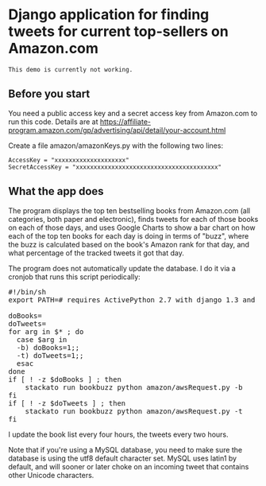 # Django application for finding tweets for current top-sellers on Amazon.com

    This demo is currently not working.

## Before you start

You need a public access key and a secret access key from
Amazon.com to run this code.  Details are at
<https://affiliate-program.amazon.com/gp/advertising/api/detail/your-account.html>

Create a file amazon/amazonKeys.py with the following two lines:

    AccessKey = "xxxxxxxxxxxxxxxxxxxx"
    SecretAccessKey = "xxxxxxxxxxxxxxxxxxxxxxxxxxxxxxxxxxxxxxxx"


## What the app does

The program displays the top ten bestselling books from Amazon.com
(all categories, both paper and electronic), finds tweets for each of
those books on each of those days, and uses Google Charts to show a
bar chart on how each of the top ten books for each day is doing in
terms of "buzz", where the buzz is calculated based on the book's
Amazon rank for that day, and what percentage of the tracked tweets
it got that day.

The program does not automatically update the database.  I do it via
a cronjob that runs this script periodically:

<pre>
#!/bin/sh
export PATH=# requires ActivePython 2.7 with django 1.3 and stackato client

doBooks=
doTweets=
for arg in $* ; do
  case $arg in
  -b) doBooks=1;;
  -t) doTweets=1;;
  esac
done
if [ ! -z $doBooks ] ; then
    stackato run bookbuzz python amazon/awsRequest.py -b
fi
if [ ! -z $doTweets ] ; then
    stackato run bookbuzz python amazon/awsRequest.py -t
fi
</pre>

I update the book list every four hours, the tweets every two hours.

Note that if you're using a MySQL database, you need to make sure the
database is using the utf8 default character set.  MySQL uses latin1
by default, and will sooner or later choke on an incoming tweet that
contains other Unicode characters.
